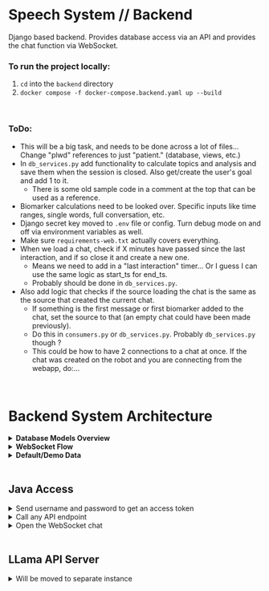 # Speech System // Backend
Django based backend. Provides database access via an API and provides the chat function via WebSocket.

### To run the project locally:
1. `cd` into the `backend` directory
2. `docker compose -f docker-compose.backend.yaml up --build`

<br>

### ToDo:
* This will be a big task, and needs to be done across a lot of files... Change "plwd" references to just "patient." (database, views, etc.)
* In ```db_services.py``` add functionality to calculate topics and analysis and save them when the session is closed. Also get/create the user's goal and add 1 to it.
    - There is some old sample code in a comment at the top that can be used as a reference.
* Biomarker calculations need to be looked over. Specific inputs like time ranges, single words, full conversation, etc.
* Django secret key moved to ```.env``` file or config. Turn debug mode on and off via environment variables as well.
* Make sure ```requirements-web.txt``` actually covers everything.
* When we load a chat, check if X minutes have passed since the last interaction, and if so close it and create a new one.
    - Means we need to add in a "last interaction" timer... Or I guess I can use the same logic as start_ts for end_ts.
    - Probably should be done in ```db_services.py```.
* Also add logic that checks if the source loading the chat is the same as the source that created the current chat.
    - If something is the first message or first biomarker added to the chat, set the source to that (an empty chat could have been made previously).
    - Do this in ```consumers.py``` or ```db_services.py```. Probably ```db_services.py``` though ?
    - This could be how to have 2 connections to a chat at once. If the chat was created on the robot and you are connecting from the webapp, do:...

<br>










# Backend System Architecture

<details closed> <summary> <b>Database Models Overview</b> </summary>

| Model                  | Purpose                                  | Key fields / constraints                              |
| ---------------------- | ---------------------------------------- | ----------------------------------------------------- |
| **User (`auth_user`)** | Login credentials                        | Django default class                                  |
| **Profile**            | One patient linked 1-to-1 to a caregiver | `Unique(plwd)` & `Unique(caregiver)`                  |
| **ChatSession**        | One conversation (active or archived)    | `is_active`, `source`, `Unique(user, is_active=True)` |
| **ChatMessage**        | Single utterance                         | FK(`ChatSession`), `role = user/assistant`            |
| **ChatBiomarkerScore** | Biomarkers calculated during chats       |  FK(`ChatSession`), `score_type`, `score`, `ts`       |
| **Goal**               | Track number of user conversations       | `Unique(user)`                                        |
| **UserSettings**       | View / scheduling toggles                | `Unique(user)`                                        |
| **Reminder**           | Calendar entry                           | FK(`Profile`), `daysOfWeek` Array                     |
<hr>
</details>

<details closed> <summary> <b>WebSocket Flow</b> </summary>

1. **Client connects:** 
    * ```wss://<host>/ws/chat/?token=<JWT_ACCESS>&source=robot```
    * `QueryAuthMiddleware`
        - Extracts `token`, verifies it, and sets `scope["user"]`
        - Passes `source` string into `scope`
            * ```webapp``` | ```mobile``` | ```qtrobot``` | ```buddyrobot```

2. **`ChatConsumer.connect()`**
    * Calls `ChatService.get_or_create_active_session(user, source)`, which fetches or creates `ChatSession(is_active=True)`
    * Builds `context_buffer` from the last 10 messages between the user and LLM

3. **Receive JSON messages during chat:**
    - `"overlapped_speech"` => Simple notification that there was overlapped speech between the user and system
        * ***ToDo: Send the timestamp this occured instead. Also add it as a property of ChatSessions. Makes "interruptions over the last X seconds" simple.***
    - `"audio_data"` => Expects 5 second audio chunks to be used for calculating openSMILE features
        * ***ToDo: Create a second audio data endpoint that receives chunks of ~100ms. This would be used for backend ASR.***
    - `"transcription"` => Assumes this to be the users utterance (ASR was done on the frontend), and replies with the LLM
        * ***ToDo: Send utterance start/end timestamps along with the text.*** 
    - `"end_chat"` => Set the current ```ChatSession``` as inactive, and creates a new one
        * ***ToDo: Update ```Goal``` with +1 completed chats and add topics/sentiment data to the ```ChatSession``` object now that it is completed.*** 
        * ***ToDo: Actually, should just change the ```current``` property of ```Goal``` to a method. Query the associated user, check how many non-```is_active``` chats the have that come after the goals ```startDay``` field.***
<hr>
</details>

<details closed> <summary> <b>Default/Demo Data</b> </summary>

| User      | Username          | Password  |
| --------- | ----------------- | --------- |
| User      | `demo_patient`    | `dpu1`    |
| Caregiver | `demo_caregiver`  | `dpu1`    |
<hr>
</details>
<br>









## Java Access

<details closed> <summary> Send username and password to get an access token </summary>

```java
// Build JSON payload
String body = """{"username": "robot_user01", "password": "password"}""";

// POST to /api/token/
HttpClient  client   = HttpClient.newHttpClient();
HttpRequest loginReq = HttpRequest.newBuilder()
        .uri(URI.create("https://cognibot.org/api/token/"))
        .header("Content-Type", "application/json")
        .POST(HttpRequest.BodyPublishers.ofString(body))
        .build();

HttpResponse<String> loginRes = client.send(loginReq, HttpResponse.BodyHandlers.ofString());

// Parse {"access":"...", "refresh":"...", "user":"..."}
String accessToken  = Json.parse(loginRes.body()).at("/access" ).asText();
String refreshToken = Json.parse(loginRes.body()).at("/refresh").asText();
```
</details>

<details closed> <summary> Call any API endpoint </summary>

```java
HttpRequest profileReq = HttpRequest.newBuilder()
        .uri(URI.create("https://cognibot.org/api/profile/"))
        .header("Authorization", "Bearer " + accessToken)
        .GET()
        .build();

HttpResponse<String> profileRes = client.send(profileReq, HttpResponse.BodyHandlers.ofString());
```
</details>

<details closed> <summary>  Open the WebSocket chat </summary>

```java
String wsURL = "wss://cognibot.org/ws/chat/"
             + "?token=" + accessToken        // authorization
             + "&source=buddyrobot";          // device (webapp, buddyrobot)

WebSocket webSocket = client.newWebSocketBuilder()
        .buildAsync(URI.create(wsURL), new ChatListener())
        .join();
```
</details>
<br>











## LLama API Server

<details closed> <summary> Will be moved to separate instance </summary>

Default ```User``` model contains an ```is_staff``` field. Database should be initialized with some starter data for testing, but also with some admin profiles. Admin profiles will havve ```is_staff``` and should be able to access a page that gets the status of the Google cloud compute instance hosting the LLM. If offline, a button will be available to send a command to restart the server automatically.

</details>

